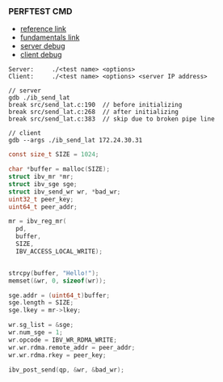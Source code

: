 ### PERFTEST CMD
- [reference link](https://github.com/linux-rdma/perftest)
- [fundamentals link](https://github.com/tarickb/the-geek-in-the-corner/blob/master/02_read-write/rdma-server.c)
- [server debug](debug_server)
- [client debug](debug_client)

```
Server:		./<test name> <options>
Client:		./<test name> <options> <server IP address>

// server
gdb ./ib_send_lat
break src/send_lat.c:190  // before initializing   
break src/send_lat.c:268  // after initializing
break src/send_lat.c:383  // skip due to broken pipe line

// client
gdb --args ./ib_send_lat 172.24.30.31
```


```c
const size_t SIZE = 1024;

char *buffer = malloc(SIZE);
struct ibv_mr *mr;
struct ibv_sge sge;
struct ibv_send_wr wr, *bad_wr;
uint32_t peer_key;
uint64_t peer_addr;

mr = ibv_reg_mr(
  pd,
  buffer,
  SIZE,
  IBV_ACCESS_LOCAL_WRITE);


strcpy(buffer, "Hello!");
memset(&wr, 0, sizeof(wr));

sge.addr = (uint64_t)buffer;
sge.length = SIZE;
sge.lkey = mr->lkey;

wr.sg_list = &sge;
wr.num_sge = 1;
wr.opcode = IBV_WR_RDMA_WRITE;
wr.wr.rdma.remote_addr = peer_addr;
wr.wr.rdma.rkey = peer_key;

ibv_post_send(qp, &wr, &bad_wr);





```
